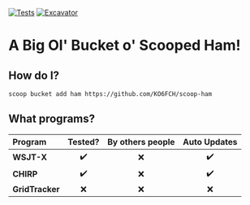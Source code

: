 [![Tests](https://github.com/KO6FCH/scoop-ham/actions/workflows/ci.yml/badge.svg)](https://github.com/KO6FCH/scoop-ham/actions/workflows/ci.yml) [![Excavator](https://github.com/KO6FCH/scoop-ham/actions/workflows/excavator.yml/badge.svg)](https://github.com/KO6FCH/scoop-ham/actions/workflows/excavator.yml)
# A Big Ol' Bucket o' Scooped Ham!

## How do I?
```pwsh
scoop bucket add ham https://github.com/KO6FCH/scoop-ham
```

## What programs?
|**Program**|**Tested?**|**By others people**|**Auto Updates**|
|:--|:-:|:-:|:-:|
|**WSJT-X**|:heavy_check_mark:|:x:|:heavy_check_mark:|
|**CHIRP**|:heavy_check_mark:|:x:|:heavy_check_mark:|
|**GridTracker**|:x:|:x:|:x:|
